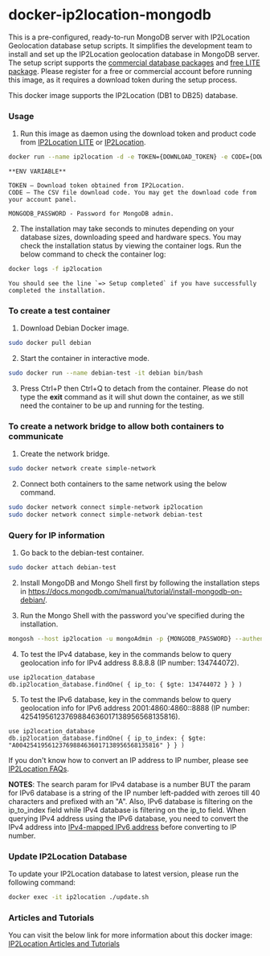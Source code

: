 docker-ip2location-mongodb
==========================

This is a pre-configured, ready-to-run MongoDB server with IP2Location Geolocation database setup scripts. It simplifies the development team to install and set up the IP2Location geolocation database in MongoDB server. The setup script supports the [commercial database packages](https://www.ip2location.com) and [free LITE package](https://lite.ip2location.com). Please register for a free or commercial account before running this image, as it requires a download token during the setup process.

This docker image supports the IP2Location (DB1 to DB25) database.


### Usage

1. Run this image as daemon using the download token and product code from [IP2Location LITE](https://lite.ip2location.com) or [IP2Location](https://www.ip2location.com).

```bash
docker run --name ip2location -d -e TOKEN={DOWNLOAD_TOKEN} -e CODE={DOWNLOAD_CODE} -e MONGODB_PASSWORD={MONGODB_PASSWORD} ip2location/mongodb
```

    **ENV VARIABLE**

    TOKEN – Download token obtained from IP2Location.
    CODE – The CSV file download code. You may get the download code from your account panel.

    MONGODB_PASSWORD - Password for MongoDB admin.

2. The installation may take seconds to minutes depending on your database sizes, downloading speed and hardware specs. You may check the installation status by viewing the container logs. Run the below command to check the container log:

```bash
docker logs -f ip2location
```

    You should see the line `=> Setup completed` if you have successfully completed the installation.


### To create a test container

1. Download Debian Docker image.

```bash
sudo docker pull debian
```

2. Start the container in interactive mode.

```bash
sudo docker run --name debian-test -it debian bin/bash
```

3. Press Ctrl+P then Ctrl+Q to detach from the container. Please do not type the **exit** command as it will shut down the container, as we still need the container to be up and running for the testing.


### To create a network bridge to allow both containers to communicate

1. Create the network bridge.

```bash
sudo docker network create simple-network
```

2. Connect both containers to the same network using the below command.

```bash
sudo docker network connect simple-network ip2location
sudo docker network connect simple-network debian-test
```


### Query for IP information

1. Go back to the debian-test container.

```bash
sudo docker attach debian-test
```

2. Install MongoDB and Mongo Shell first by following the installation steps in https://docs.mongodb.com/manual/tutorial/install-mongodb-on-debian/.

3. Run the Mongo Shell with the password you've specified during the installation.

```bash
mongosh --host ip2location -u mongoAdmin -p {MONGODB_PASSWORD} --authenticationDatabase admin
```

4. To test the IPv4 database, key in the commands below to query geolocation info for IPv4 address 8.8.8.8 (IP number: 134744072).

```
use ip2location_database
db.ip2location_database.findOne( { ip_to: { $gte: 134744072 } } )
```

5. To test the IPv6 database, key in the commands below to query geolocation info for IPv6 address 2001:4860:4860::8888 (IP number: 42541956123769884636017138956568135816).

```
use ip2location_database
db.ip2location_database.findOne( { ip_to_index: { $gte: "A0042541956123769884636017138956568135816" } } )
```

If you don't know how to convert an IP address to IP number, please see [IP2Location FAQs](https://www.ip2location.com/faqs#technical).

**NOTES**: The search param for IPv4 database is a number BUT the param for IPv6 database is a string of the IP number left-padded with zeroes till 40 characters and prefixed with an "A".
Also, IPv6 database is filtering on the ip_to_index field while IPv4 database is filtering on the ip_to field.
When querying IPv4 address using the IPv6 database, you need to convert the IPv4 address into [IPv4-mapped IPv6 address](https://blog.ip2location.com/knowledge-base/ipv4-mapped-ipv6-address/) before converting to IP number.


### Update IP2Location Database

To update your IP2Location database to latest version, please run the following  command:

```bash
docker exec -it ip2location ./update.sh
```


### Articles and Tutorials

You can visit the below link for more information about this docker image:
[IP2Location Articles and Tutorials](https://blog.ip2location.com)

